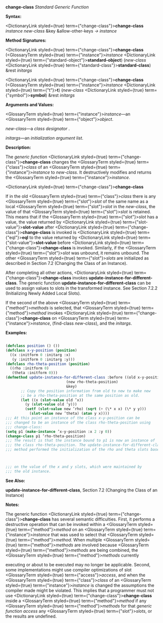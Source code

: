 **change-class** *Standard Generic Function* 



**Syntax:** 



<DictionaryLink styled={true} term={"change-class"}><b>change-class</b></DictionaryLink> *instance new-class* &amp;key &amp;allow-other-keys *→ instance* 



**Method Signatures:** 



<DictionaryLink styled={true} term={"change-class"}><b>change-class</b></DictionaryLink> (<GlossaryTerm styled={true} term={"instance"}><i>instance</i></GlossaryTerm> <DictionaryLink styled={true} term={"standard-object"}><b>standard-object</b></DictionaryLink>) (*new-class* <DictionaryLink styled={true} term={"standard-class"}><b>standard-class</b></DictionaryLink>) &amp;rest *initargs* 



<DictionaryLink styled={true} term={"change-class"}><b>change-class</b></DictionaryLink> (<GlossaryTerm styled={true} term={"instance"}><i>instance</i></GlossaryTerm> <DictionaryLink styled={true} term={"t"}><b>t</b></DictionaryLink>) (*new-class* <DictionaryLink styled={true} term={"symbol"}><b>symbol</b></DictionaryLink>) &amp;rest *initargs* 



**Arguments and Values:** 



<GlossaryTerm styled={true} term={"instance"}><i>instance</i></GlossaryTerm>—an <GlossaryTerm styled={true} term={"object"}><i>object</i></GlossaryTerm>. 



*new-class*—a *class designator* . 



*initargs*—an *initialization argument list*. 



**Description:** 



The *generic function* <DictionaryLink styled={true} term={"change-class"}><b>change-class</b></DictionaryLink> changes the <GlossaryTerm styled={true} term={"class"}><i>class</i></GlossaryTerm> of an <GlossaryTerm styled={true} term={"instance"}><i>instance</i></GlossaryTerm> to *new-class*. It destructively modifies and returns the <GlossaryTerm styled={true} term={"instance"}><i>instance</i></GlossaryTerm>. 







 



 



<DictionaryLink styled={true} term={"change-class"}><b>change-class</b></DictionaryLink> 



If in the old <GlossaryTerm styled={true} term={"class"}><i>class</i></GlossaryTerm> there is any <GlossaryTerm styled={true} term={"slot"}><i>slot</i></GlossaryTerm> of the same name as a local <GlossaryTerm styled={true} term={"slot"}><i>slot</i></GlossaryTerm> in the *new-class*, the value of that <GlossaryTerm styled={true} term={"slot"}><i>slot</i></GlossaryTerm> is retained. This means that if the <GlossaryTerm styled={true} term={"slot"}><i>slot</i></GlossaryTerm> has a value, the value returned by <DictionaryLink styled={true} term={"slot-value"}><b>slot-value</b></DictionaryLink> after <DictionaryLink styled={true} term={"change-class"}><b>change-class</b></DictionaryLink> is invoked is <DictionaryLink styled={true} term={"eql"}><b>eql</b></DictionaryLink> to the value returned by <DictionaryLink styled={true} term={"slot-value"}><b>slot-value</b></DictionaryLink> before <DictionaryLink styled={true} term={"change-class"}><b>change-class</b></DictionaryLink> is invoked. Similarly, if the <GlossaryTerm styled={true} term={"slot"}><i>slot</i></GlossaryTerm> was unbound, it remains unbound. The other <GlossaryTerm styled={true} term={"slot"}><i>slots</i></GlossaryTerm> are initialized as described in Section 7.2 (Changing the Class of an Instance). 



After completing all other actions, <DictionaryLink styled={true} term={"change-class"}><b>change-class</b></DictionaryLink> invokes **update-instance-for-different-class**. The generic function **update-instance-for-different-class** can be used to assign values to slots in the transformed instance. See Section 7.2.2 (Initializing Newly Added Local Slots). 



If the second of the above <GlossaryTerm styled={true} term={"method"}><i>methods</i></GlossaryTerm> is selected, that <GlossaryTerm styled={true} term={"method"}><i>method</i></GlossaryTerm> invokes <DictionaryLink styled={true} term={"change-class"}><b>change-class</b></DictionaryLink> on <GlossaryTerm styled={true} term={"instance"}><i>instance</i></GlossaryTerm>, (find-class *new-class*), and the *initargs*. 



**Examples:**
```lisp

(defclass position () ()) 
(defclass x-y-position (position) 
  ((x :initform 0 :initarg :x) 
   (y :initform 0 :initarg :y))) 
(defclass rho-theta-position (position) 
  ((rho :initform 0) 
   (theta :initform 0))) 
(defmethod update-instance-for-different-class :before ((old x-y-position) 
							(new rho-theta-position) 
							&key) 
	   ;; Copy the position information from old to new to make new 
	   ;; be a rho-theta-position at the same position as old. 
	   (let ((x (slot-value old ’x)) 
		 (y (slot-value old ’y))) 
	     (setf (slot-value new ’rho) (sqrt (+ (\* x x) (\* y y))) 
		   (slot-value new ’theta) (atan y x)))) 
;;; At this point an instance of the class x-y-position can be 
;;; changed to be an instance of the class rho-theta-position using 
;;; change-class: 
(setq p1 (make-instance ’x-y-position :x 2 :y 0)) 
(change-class p1 ’rho-theta-position) 
;;; The result is that the instance bound to p1 is now an instance of 
;;; the class rho-theta-position. The update-instance-for-different-class 
;;; method performed the initialization of the rho and theta slots based 



;;; on the value of the x and y slots, which were maintained by 
;;; the old instance. 

```
**See Also:** 



**update-instance-for-different-class**, Section 7.2 (Changing the Class of an Instance) 



**Notes:** 



The generic function <DictionaryLink styled={true} term={"change-class"}><b>change-class</b></DictionaryLink> has several semantic difficulties. First, it performs a destructive operation that can be invoked within a <GlossaryTerm styled={true} term={"method"}><i>method</i></GlossaryTerm> on an <GlossaryTerm styled={true} term={"instance"}><i>instance</i></GlossaryTerm> that was used to select that <GlossaryTerm styled={true} term={"method"}><i>method</i></GlossaryTerm>. When multiple <GlossaryTerm styled={true} term={"method"}><i>methods</i></GlossaryTerm> are involved because <GlossaryTerm styled={true} term={"method"}><i>methods</i></GlossaryTerm> are being combined, the <GlossaryTerm styled={true} term={"method"}><i>methods</i></GlossaryTerm> currently 



executing or about to be executed may no longer be applicable. Second, some implementations might use compiler optimizations of slot <GlossaryTerm styled={true} term={"access"}><i>access</i></GlossaryTerm>, and when the <GlossaryTerm styled={true} term={"class"}><i>class</i></GlossaryTerm> of an <GlossaryTerm styled={true} term={"instance"}><i>instance</i></GlossaryTerm> is changed the assumptions the compiler made might be violated. This implies that a programmer must not use <DictionaryLink styled={true} term={"change-class"}><b>change-class</b></DictionaryLink> inside a <GlossaryTerm styled={true} term={"method"}><i>method</i></GlossaryTerm> if any <GlossaryTerm styled={true} term={"method"}><i>methods</i></GlossaryTerm> for that *generic function access* any <GlossaryTerm styled={true} term={"slot"}><i>slots</i></GlossaryTerm>, or the results are undefined. 



